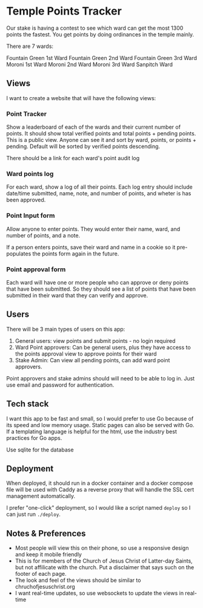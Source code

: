 # Temple Points Tracker

Our stake is having a contest to see which ward can get the most 1300 points the fastest. You get points by doing ordinances in the temple mainly.

There are 7 wards:

Fountain Green 1st Ward
Fountain Green 2nd Ward
Fountain Green 3rd Ward
Moroni 1st Ward
Moroni 2nd Ward
Moroni 3rd Ward
Sanpitch Ward

## Views

I want to create a website that will have the following views:

### Point Tracker

Show a leaderboard of each of the wards and their current number of points. It should show total verified points and total points + pending points. This is a public view. Anyone can see it and sort by ward, points, or points + pending. Default will be sorted by verified points descending.

There should be a link for each ward's point audit log

### Ward points log

For each ward, show a log of all their points. Each log entry should include date/time submitted, name, note, and number of points, and wheter is has been approved.

### Point Input form

Allow anyone to enter points. They would enter their name, ward, and number of points, and a note.

If a person enters points, save their ward and name in a cookie so it pre-populates the points form again in the future.

### Point approval form

Each ward will have one or more people who can approve or deny points that have been submitted. So they should see a list of points that have been submitted in their ward that they can verify and approve.

## Users

There will be 3 main types of users on this app:

1. General users: view points and submit points - no login required
2. Ward Point approvers: Can be general users, plus they have access to the points approval view to approve points for their ward
3. Stake Admin: Can view all pending points, can add ward point approvers.

Point approvers and stake admins should will need to be able to log in. Just use email and password for authentication.

## Tech stack

I want this app to be fast and small, so I would prefer to use Go because of its speed and low memory usage. Static pages can also be served with Go. If a templating language is helpful for the html, use the industry best practices for Go apps.

Use sqlite for the database

## Deployment

When deployed, it should run in a docker container and a docker compose file will be used with Caddy as a reverse proxy that will handle the SSL cert management automatically.

I prefer "one-click" deployment, so I would like a script named `deploy` so I can just run `./deploy`.

## Notes & Preferences

- Most people will view this on their phone, so use a responsive design and keep it mobile friendly
- This is for members of the Church of Jesus Christ of Latter-day Saints, but not affilicate with the church. Put a disclaimer that says such on the footer of each page.
- The look and feel of the views should be similar to chruchofjesuschrist.org
- I want real-time updates, so use websockets to update the views in real-time
